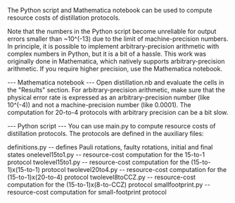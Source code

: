 The Python script and Mathematica notebook can be used to compute resource costs of distillation protocols. 

Note that the numbers in the Python script become unreliable for output errors smaller than ~10^(-13) due to the limit of machine-precision numbers. In principle, it is possible to implement arbitrary-precision arithmetic with complex numbers in Python, but it is a bit of a hassle. This work was originally done in Mathematica, which natively supports arbitrary-precision arithmetic. If you require higher precision, use the Mathematica notebook.

--- Mathematica notebook ---
Open distillation.nb and evaluate the cells in the "Results" section. For arbitrary-precision arithmetic, make sure that the physical error rate is expressed as an arbitrary-precision number (like 10^(-4)) and not a machine-precision number (like 0.0001). The computation for 20-to-4 protocols with arbitrary precision can be a bit slow.

--- Python script ---
You can use main.py to compute resource costs of distillation protocols. The protocols are defined in the auxiliary files:

definitions.py -- defines Pauli rotations, faulty rotations, initial and final states
onelevel15to1.py -- resource-cost computation for the 15-to-1 protocol
twolevel15to1.py -- resource-cost computation for the (15-to-1)x(15-to-1) protocol
twolevel20to4.py -- resource-cost computation for the (15-to-1)x(20-to-4) protocol
twolevel8toCCZ.py -- resource-cost computation for the (15-to-1)x(8-to-CCZ) protocol
smallfootprint.py -- resource-cost computation for small-footprint protocol
